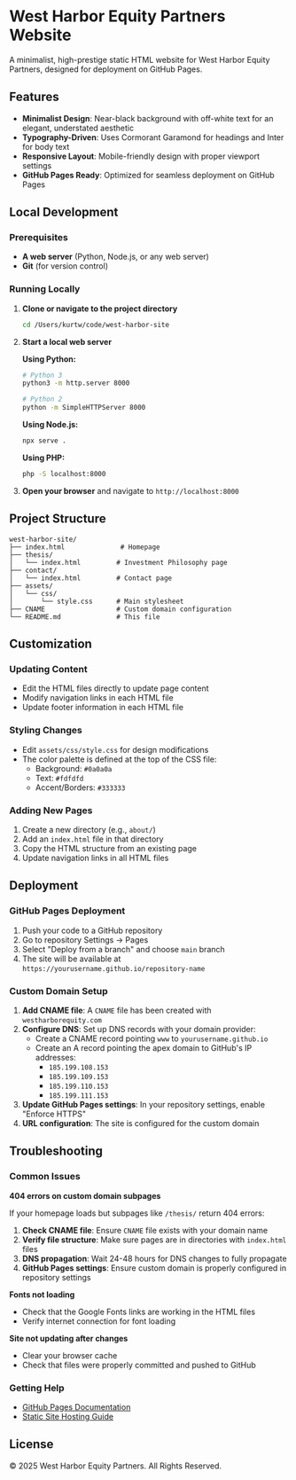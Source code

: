 # West Harbor Equity Partners Website

A minimalist, high-prestige static HTML website for West Harbor Equity Partners, designed for deployment on GitHub Pages.

## Features

- **Minimalist Design**: Near-black background with off-white text for an elegant, understated aesthetic
- **Typography-Driven**: Uses Cormorant Garamond for headings and Inter for body text
- **Responsive Layout**: Mobile-friendly design with proper viewport settings
- **GitHub Pages Ready**: Optimized for seamless deployment on GitHub Pages

## Local Development

### Prerequisites

- **A web server** (Python, Node.js, or any web server)
- **Git** (for version control)

### Running Locally

1. **Clone or navigate to the project directory**

   ```bash
   cd /Users/kurtw/code/west-harbor-site
   ```

2. **Start a local web server**

   **Using Python:**

   ```bash
   # Python 3
   python3 -m http.server 8000

   # Python 2
   python -m SimpleHTTPServer 8000
   ```

   **Using Node.js:**

   ```bash
   npx serve .
   ```

   **Using PHP:**

   ```bash
   php -S localhost:8000
   ```

3. **Open your browser** and navigate to `http://localhost:8000`

## Project Structure

```
west-harbor-site/
├── index.html              # Homepage
├── thesis/
│   └── index.html         # Investment Philosophy page
├── contact/
│   └── index.html         # Contact page
├── assets/
│   └── css/
│       └── style.css      # Main stylesheet
├── CNAME                  # Custom domain configuration
└── README.md              # This file
```

## Customization

### Updating Content

- Edit the HTML files directly to update page content
- Modify navigation links in each HTML file
- Update footer information in each HTML file

### Styling Changes

- Edit `assets/css/style.css` for design modifications
- The color palette is defined at the top of the CSS file:
  - Background: `#0a0a0a`
  - Text: `#fdfdfd`
  - Accent/Borders: `#333333`

### Adding New Pages

1. Create a new directory (e.g., `about/`)
2. Add an `index.html` file in that directory
3. Copy the HTML structure from an existing page
4. Update navigation links in all HTML files

## Deployment

### GitHub Pages Deployment

1. Push your code to a GitHub repository
2. Go to repository Settings → Pages
3. Select "Deploy from a branch" and choose `main` branch
4. The site will be available at `https://yourusername.github.io/repository-name`

### Custom Domain Setup

1. **Add CNAME file**: A `CNAME` file has been created with `westharborequity.com`
2. **Configure DNS**: Set up DNS records with your domain provider:
   - Create a CNAME record pointing `www` to `yourusername.github.io`
   - Create an A record pointing the apex domain to GitHub's IP addresses:
     - `185.199.108.153`
     - `185.199.109.153`
     - `185.199.110.153`
     - `185.199.111.153`
3. **Update GitHub Pages settings**: In your repository settings, enable "Enforce HTTPS"
4. **URL configuration**: The site is configured for the custom domain

## Troubleshooting

### Common Issues

**404 errors on custom domain subpages**

If your homepage loads but subpages like `/thesis/` return 404 errors:

1. **Check CNAME file**: Ensure `CNAME` file exists with your domain name
2. **Verify file structure**: Make sure pages are in directories with `index.html` files
3. **DNS propagation**: Wait 24-48 hours for DNS changes to fully propagate
4. **GitHub Pages settings**: Ensure custom domain is properly configured in repository settings

**Fonts not loading**

- Check that the Google Fonts links are working in the HTML files
- Verify internet connection for font loading

**Site not updating after changes**

- Clear your browser cache
- Check that files were properly committed and pushed to GitHub

### Getting Help

- [GitHub Pages Documentation](https://docs.github.com/en/pages)
- [Static Site Hosting Guide](https://pages.github.com/)

## License

© 2025 West Harbor Equity Partners. All Rights Reserved.
